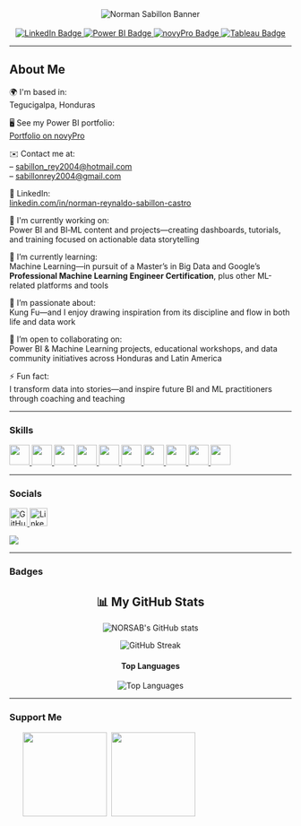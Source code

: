 <div align="center">
  <img src="https://i.imgur.com/1S2qnOv.png" alt="Norman Sabillon Banner" style="max-width: 100%; height: auto;" />
  <br><br>
  <a href="https://www.linkedin.com/in/norman-reynaldo-sabillon-castro">
    <img src="https://img.shields.io/badge/linkedin-%230077B5.svg?style=for-the-badge&logo=linkedin&logoColor=white" alt="LinkedIn Badge"/>
  </a>
  <a href="https://community.fabric.microsoft.com/t5/user/viewprofilepage/user-id/924513">
    <img src="https://img.shields.io/badge/power_bi-F2C811?style=for-the-badge&logo=powerbi&logoColor=black" alt="Power BI Badge"/>
  </a>
  <a href="https://www.novypro.com/profile_about/norman-reynaldosabillon-castro">
    <img src="https://img.shields.io/badge/novyPro-6B21A8?style=for-the-badge&logo=data:image/png;base64,iVBORw0KGgoAAAANSUhEUgAAACAAAAAhCAMAAACM8nO1AAAAn1BMVEUAAAD///////////////////////////////////////////////////////////////9GxPRhAAAAIHRSTlMAAQIDBAYHCAsMEhcbHyEhIyYvQkZTSltfwMfX2N7i5u/9wHZFZ1IAAAFiSURBVDjLY2AYBcYGJmYWBiYGNk6OZk5OLm4eLiEhJwcnEJKWkkvLyMrKycnJy8vKyOrqysXFxMTEysjJzcvLycnJyMDAwMjAwcDAw8PTz8XLx9fD18/f0CAKfj4uTk5eVlZmduJScnPzs/M3Nx8eHxCQkKSkZ6tKAgMAAQ2hDRhgt5fwAAAAASUVORK5CYII=" alt="novyPro Badge"/>
  </a>
  <a href="https://public.tableau.com/app/profile/norman.reynaldo.sabillon.castro/vizzes">
    <img src="https://img.shields.io/badge/Tableau-1B75BB?style=for-the-badge&logo=tableau&logoColor=white" alt="Tableau Badge"/>
  </a>
</div>


---

## About Me

🌍 I'm based in:  
Tegucigalpa, Honduras

🖥️ See my Power BI portfolio:  
[Portfolio on novyPro](https://www.novypro.com/profile_about/norman-reynaldosabillon-castro)

✉️ Contact me at:  
– sabillon_rey2004@hotmail.com  
– sabillonrey2004@gmail.com

🔗 LinkedIn:  
[linkedin.com/in/norman-reynaldo-sabillon-castro](https://www.linkedin.com/in/norman-reynaldo-sabillon-castro)

🚀 I'm currently working on:  
Power BI and BI‑ML content and projects—creating dashboards, tutorials, and training focused on actionable data storytelling  

🧠 I’m currently learning:  
Machine Learning—in pursuit of a Master’s in Big Data and Google’s **Professional Machine Learning Engineer Certification**, plus other ML-related platforms and tools

🥋 I’m passionate about:  
Kung Fu—and I enjoy drawing inspiration from its discipline and flow in both life and data work

🤝 I’m open to collaborating on:  
Power BI & Machine Learning projects, educational workshops, and data community initiatives across Honduras and Latin America

⚡ Fun fact:  
I transform data into stories—and inspire future BI and ML practitioners through coaching and teaching

---

### Skills
<p align="left">
  <a href="https://www.python.org/" target="_blank" rel="noreferrer">
    <img src="https://raw.githubusercontent.com/danielcranney/readme-generator/main/public/icons/skills/python-colored.svg" width="36" height="36" />
  </a>
  <a href="https://www.r-project.org/" target="_blank" rel="noreferrer">
    <img src="https://raw.githubusercontent.com/danielcranney/readme-generator/main/public/icons/skills/rlang-colored.svg" width="36" height="36" />
  </a>
  <a href="https://www.oracle.com/" target="_blank" rel="noreferrer">
    <img src="https://raw.githubusercontent.com/danielcranney/readme-generator/main/public/icons/skills/oracle-colored.svg" width="36" height="36" />
  </a>
  <a href="https://www.figma.com/" target="_blank" rel="noreferrer">
    <img src="https://raw.githubusercontent.com/danielcranney/readme-generator/main/public/icons/skills/figma-colored.svg" width="36" height="36" />
  </a>
  <a href="https://cloud.google.com/" target="_blank" rel="noreferrer">
    <img src="https://raw.githubusercontent.com/danielcranney/readme-generator/main/public/icons/skills/googlecloud-colored.svg" width="36" height="36" />
  </a>
  <a href="https://portal.azure.com/" target="_blank" rel="noreferrer">
    <img src="https://raw.githubusercontent.com/danielcranney/readme-generator/main/public/icons/skills/azure-colored.svg" width="36" height="36" />
  </a>
  <a href="https://www.tensorflow.org/" target="_blank" rel="noreferrer">
    <img src="https://raw.githubusercontent.com/danielcranney/readme-generator/main/public/icons/skills/tensorflow-colored.svg" width="36" height="36" />
  </a>
  <a href="https://pytorch.org/" target="_blank" rel="noreferrer">
    <img src="https://raw.githubusercontent.com/danielcranney/readme-generator/main/public/icons/skills/pytorch-colored.svg" width="36" height="36" />
  </a>
  <a href="https://powerbi.microsoft.com/" target="_blank" rel="noreferrer">
    <img src="https://img.icons8.com/color/48/000000/power-bi.png" width="36" height="36" />
  </a>
  <a href="https://www.tableau.com/" target="_blank" rel="noreferrer">
    <img src="https://img.icons8.com/color/48/000000/tableau-software.png" width="36" height="36" />
  </a>
</p>

---

### Socials
<p align="left">
  <a href="https://www.github.com/NORSAB" target="_blank" rel="noreferrer">
    <img src="https://raw.githubusercontent.com/danielcranney/readme-generator/main/public/icons/socials/github.svg" width="32" height="32" alt="GitHub" />
  </a>
  <a href="https://www.linkedin.com/in/norman-reynaldo-sabillon-castro" target="_blank" rel="noreferrer">
    <img src="https://raw.githubusercontent.com/danielcranney/readme-generator/main/public/icons/socials/linkedin.svg" width="32" height="32" alt="LinkedIn" />
  </a>
</p>

<a href="https://www.github.com/NORSAB" target="_blank" rel="noreferrer">
  <img src="https://img.shields.io/github/followers/NORSAB?logo=github&style=for-the-badge&color=0891b2&labelColor=1c1917" />
</a>

---
### Badges
<h2 align="center">📊 My GitHub Stats</h2>

<p align="center">
  <img src="https://github-readme-stats.vercel.app/api?username=NORSAB&show_icons=true&count_private=true&theme=tokyonight&hide_border=true" alt="NORSAB's GitHub stats" />
</p>

<p align="center">
  <img src="https://github-readme-streak-stats.herokuapp.com?user=NORSAB&theme=tokyonight&hide_border=true" alt="GitHub Streak" />
</p>

<h4 align="center">Top Languages</h4>

<p align="center">
  <img src="https://github-readme-stats.vercel.app/api/top-langs/?username=NORSAB&langs_count=10&theme=tokyonight&layout=compact&hide_border=true" alt="Top Languages" />
</p>


---

### Support Me
<ul style="list-style-type: none; margin: 0;">
  <li style="display: inline-block; margin-right: 0.25rem;">
    <a href="https://www.buymeacoffee.com/sabillonrer">
      <img src="https://cdn.buymeacoffee.com/buttons/v2/default-yellow.png" width="150" />
    </a>
  </li>
  <li style="display: inline-block; margin-right: 0.25rem;">
    <a href="https://www.ko-fi.com/normanreynaldosabilloncastro">
      <img src="https://storage.ko-fi.com/cdn/kofi2.png?v=3" width="150" />
    </a>
  </li>
</ul>
